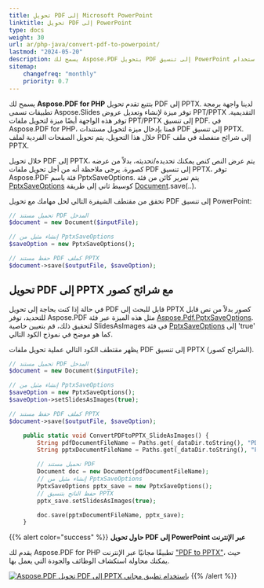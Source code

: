 ```yaml
---
title: تحويل PDF إلى Microsoft PowerPoint
linktitle: تحويل PDF إلى PowerPoint
type: docs
weight: 30
url: ar/php-java/convert-pdf-to-powerpoint/
lastmod: "2024-05-20"
description: يسمح لك Aspose.PDF بتحويل PDF إلى تنسيق PowerPoint باستخدام PHP. هناك طريقة تتيح إمكانية تحويل PDF إلى PPTX مع شرائح كصور.
sitemap:
    changefreq: "monthly"
    priority: 0.7
---
```


يسمح لك **Aspose.PDF for PHP** بتتبع تقدم تحويل PDF إلى PPTX. لدينا واجهة برمجة تطبيقات تسمى Aspose.Slides توفر ميزة لإنشاء وتعديل عروض PPT/PPTX التقديمية. توفر هذه الواجهة أيضًا ميزة لتحويل ملفات PPT/PPTX إلى تنسيق PDF. في Aspose.PDF for PHP، قمنا بإدخال ميزة لتحويل مستندات PDF إلى تنسيق PPTX. خلال هذا التحويل، يتم تحويل الصفحات الفردية لملف PDF إلى شرائح منفصلة في ملف PPTX.

خلال تحويل PDF إلى PPTX، يتم عرض النص كنص يمكنك تحديده/تحديثه، بدلاً من عرضه كصورة.
 يرجى ملاحظة أنه من أجل تحويل ملفات PDF إلى تنسيق PPTX، توفر Aspose.PDF فئة باسم PptxSaveOptions. يتم تمرير كائن من فئة [PptxSaveOptions](https://reference.aspose.com/pdf/java/com.aspose.pdf/PptxSaveOptions) كوسيط ثاني إلى طريقة [Document](https://reference.aspose.com/pdf/java/com.aspose.pdf/Document).save(..).

تحقق من مقتطف الشيفرة التالي لحل مهامك مع تحويل PDF إلى تنسيق PowerPoint:

```php
// تحميل مستند PDF المدخل
$document = new Document($inputFile);

// إنشاء مثيل من PptxSaveOptions
$saveOption = new PptxSaveOptions();

// حفظ مستند PDF كملف PPTX
$document->save($outputFile, $saveOption);
```

## تحويل PDF إلى PPTX مع شرائح كصور

في حالة إذا كنت بحاجة إلى تحويل PDF قابل للبحث إلى PPTX كصور بدلاً من نص قابل للتحديد، توفر Aspose.PDF مثل هذه الميزة عبر فئة [Aspose.Pdf.PptxSaveOptions](https://reference.aspose.com/pdf/java/com.aspose.pdf/PptxSaveOptions). لتحقيق ذلك، قم بتعيين خاصية SlidesAsImages في فئة [PptxSaveOptions](https://reference.aspose.com/pdf/java/com.aspose.pdf/PptxSaveOptions) إلى 'true' كما هو موضح في نموذج الكود التالي.

يظهر مقتطف الكود التالي عملية تحويل ملفات PDF إلى تنسيق PPTX (الشرائح كصور).

```php
// تحميل مستند PDF المدخل
$document = new Document($inputFile);

// إنشاء مثيل من PptxSaveOptions
$saveOption = new PptxSaveOptions();
$saveOption->setSlidesAsImages(true);

// حفظ مستند PDF كملف PPTX
$document->save($outputFile, $saveOption);

    public static void ConvertPDFtoPPTX_SlideAsImages() {
        String pdfDocumentFileName = Paths.get(_dataDir.toString(), "PDFToPPTX.pdf").toString();
        String pptxDocumentFileName = Paths.get(_dataDir.toString(), "PDFToPPTX_out.pptx").toString();

        // تحميل مستند PDF
        Document doc = new Document(pdfDocumentFileName);
        // إنشاء مثيل من PptxSaveOptions
        PptxSaveOptions pptx_save = new PptxSaveOptions();
        // حفظ الناتج بتنسيق PPTX
        pptx_save.setSlidesAsImages(true);

        doc.save(pptxDocumentFileName, pptx_save);
    }
```

{{% alert color="success" %}}
**حاول تحويل PDF إلى PowerPoint عبر الإنترنت**

يقدم لك Aspose.PDF for PHP تطبيقًا مجانيًا عبر الإنترنت ["PDF to PPTX"](https://products.aspose.app/pdf/conversion/pdf-to-pptx)، حيث يمكنك محاولة استكشاف الوظائف والجودة التي يعمل بها.

[![Aspose.PDF تحويل PDF إلى PPTX باستخدام تطبيق مجاني](pdf_to_pptx.png)](https://products.aspose.app/pdf/conversion/pdf-to-pptx)
{{% /alert %}}